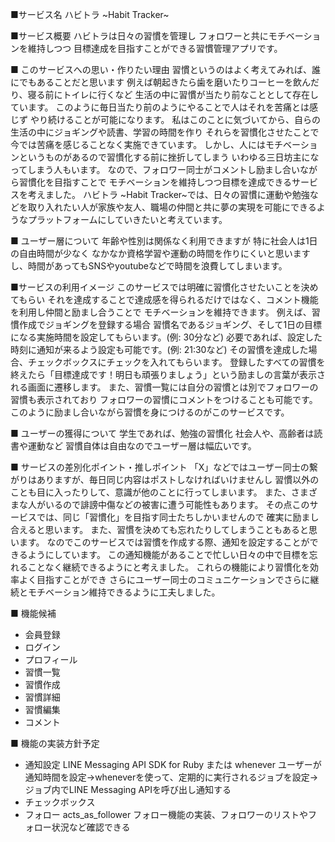 ■サービス名
ハビトラ ~Habit Tracker~

■サービス概要
ハビトラは日々の習慣を管理し
フォロワーと共にモチベーションを維持しつつ
目標達成を目指すことができる習慣管理アプリです。

■ このサービスへの思い・作りたい理由
習慣というのはよく考えてみれば、誰にでもあることだと思います
例えば朝起きたら歯を磨いたりコーヒーを飲んだり、寝る前にトイレに行くなど
生活の中に習慣が当たり前なこととして存在しています。
このように毎日当たり前のようにやることで人はそれを苦痛とは感じず
やり続けることが可能になります。
私はこのことに気づいてから、自らの生活の中にジョギングや読書、学習の時間を作り
それらを習慣化させたことで今では苦痛を感じることなく実施できています。
しかし、人にはモチベーションというものがあるので習慣化する前に挫折してしまう
いわゆる三日坊主になってしまう人もいます。
なので、フォロワー同士がコメントし励まし合いながら習慣化を目指すことで
モチベーションを維持しつつ目標を達成できるサービスを考えました。
ハビトラ ~Habit Tracker~では、日々の習慣に運動や勉強などを取り入れたい人が家族や友人、職場の仲間と共に夢の実現を可能にできるようなプラットフォームにしていきたいと考えています。

■ ユーザー層について
年齢や性別は関係なく利用できますが
特に社会人は1日の自由時間が少なく
なかなか資格学習や運動の時間を作りにくいと思いますし、時間があってもSNSやyoutubeなどで時間を浪費してしまいます。

■サービスの利用イメージ
このサービスでは明確に習慣化させたいことを決めてもらい
それを達成することで達成感を得られるだけではなく、コメント機能を利用し仲間と励まし合うことで
モチベーションを維持できます。
例えば、習慣作成でジョギングを登録する場合
習慣名であるジョギング、そして1日の目標になる実施時間を設定してもらいます。(例: 30分など)
必要であれば、設定した時刻に通知が来るよう設定も可能です。(例: 21:30など)
その習慣を達成した場合、チェックボックスにチェックを入れてもらいます。
登録したすべての習慣を終えたら「目標達成です！明日も頑張りましょう」という励ましの言葉が表示される画面に遷移します。
また、習慣一覧には自分の習慣とは別でフォロワーの習慣も表示されており
フォロワーの習慣にコメントをつけることも可能です。
このように励まし合いながら習慣を身につけるのがこのサービスです。

■ ユーザーの獲得について
学生であれば、勉強の習慣化
社会人や、高齢者は読書や運動など
習慣自体は自由なのでユーザー層は幅広いです。

■ サービスの差別化ポイント・推しポイント
「X」などではユーザー同士の繋がりはありますが、毎日同じ内容はポストしなければいけませんし
習慣以外のことも目に入ったりして、意識が他のことに行ってしまいます。
また、さまざまな人がいるので誹謗中傷などの被害に遭う可能性もあります。
その点このサービスでは、同じ「習慣化」を目指す同士たちしかいませんので
確実に励まし合えると思います。
また、習慣を決めても忘れたりしてしまうこともあると思います。
なのでこのサービスでは習慣を作成する際、通知を設定することができるようにしています。
この通知機能があることで忙しい日々の中で目標を忘れることなく継続できるようにと考えました。
これらの機能により習慣化を効率よく目指すことができ
さらにユーザー同士のコミュニケーションでさらに継続とモチベーション維持できるように工夫しました。

■ 機能候補
* 会員登録
* ログイン
* プロフィール
* 習慣一覧
* 習慣作成
* 習慣詳細
* 習慣編集
* コメント

■ 機能の実装方針予定
* 通知設定
LINE Messaging API SDK for Ruby または whenever
ユーザーが通知時間を設定→wheneverを使って、定期的に実行されるジョブを設定→ジョブ内でLINE Messaging APIを呼び出し通知する
* チェックボックス
* フォロー
acts_as_follower
フォロー機能の実装、フォロワーのリストやフォロー状況など確認できる
